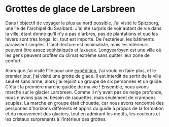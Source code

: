 # Grottes de glace de Larsbreen

Dans l'objectif de voyager le plus au nord possible, j'ai visité le Spitzberg, une île de l'archipel du Svalbard. J'ai été surpris de voir autant de vie dans la ville, étant donné qu'il n'y a pas d'arbres, pas de plantations et que les hivers sont très longs. Ici, tout est importé. De l'extérieur, les bâtiments paraissent simples. L'architecture est minimaliste, mais les intérieurs peuvent être assez sophistiqués et luxueux. Longyearbyen est une ville où les gens peuvent profiter du climat extrême sans quitter leur zone de confort.

Alors que j'ai visité l'île pour une [expédition](story:Backcountry_Ski_Touring_Spitsbergen), j'ai voulu en faire plus, et le premier jour, j'ai visité une grotte de glace. Il est interdit de sortir de la ville seul et sans arme, alors j'ai rejoint un groupe de six personnes et un guide. C'était la première marche guidée de ma vie ! Ensemble, nous avons marché sur le glacier Larsbreen. Comme il n'y avait pas de neige profonde, nous n'avons pas eu besoin de raquettes, mais seulement de crampons souples. La marche en groupe était chouette, car nous avons rencontré des personnes d'horizons différents et appris du guide à propos de la formation et du mouvement des glaciers, tout en admirant les motifs, les couleurs et les cristaux surprenants à l'intérieur des grottes.
